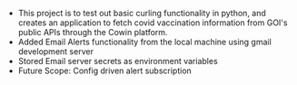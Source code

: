 - This project is to test out basic curling functionality in python, and creates an application to fetch covid vaccination information from GOI's public APIs through the Cowin platform.
- Added Email Alerts functionality from the local machine using gmail development server
- Stored Email server secrets as environment variables
- Future Scope: Config driven alert subscription